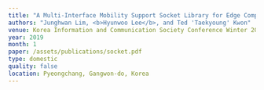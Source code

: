 ```yaml
---
title: "A Multi-Interface Mobility Support Socket Library for Edge Computing"
authors: "Junghwan Lim, <b>Hyunwoo Lee</b>, and Ted 'Taekyoung' Kwon"
venue: Korea Information and Communication Society Conference Winter 2019 (KICS '19)
year: 2019
month: 1
paper: /assets/publications/socket.pdf
type: domestic
quality: false
location: Pyeongchang, Gangwon-do, Korea
---
```

